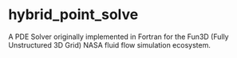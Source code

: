 # hybrid_point_solve
A PDE Solver originally implemented in Fortran for the Fun3D (Fully Unstructured 3D Grid) NASA fluid flow simulation ecosystem.
